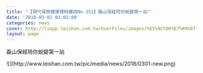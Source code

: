 ```yaml
---
title: "【現代保險健康理財雜誌No.351】磊山保經陪你蛻變第一站"
date: '2018-03-01 03:01:00'
categories: news
cover: http://lsapp.leishan.com.tw/UserFiles/images/%E5%9C%96%E7%89%871%283%29.png
layout: page
---
```


<p class="title-1 subject">磊山保經陪你蛻變第一站</p>
![](http://www.leishan.com.tw/pic/media/news/2018/0301-new.png)